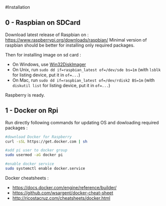 #Installation

## 0 - Raspbian on SDCard
Download latest release of Raspbian on : https://www.raspberrypi.org/downloads/raspbian/
Minimal version of raspbian should be better for installing only required packages.

Then for installing image on sd card : 
- On Windows, use [Win32DiskImager](http://lifehacker.com/how-to-clone-your-raspberry-pi-sd-card-for-super-easy-r-1261113524)
- On Unix, run `sudo dd if=raspbian_latest of=/dev/sde bs=1m` (with `lsblk` for listing device, put it in `of=...`) 
- On Mac, run `sudo dd if=raspbian_latest of=/dev/rdisk2 BS=1m` (with `diskutil list` for listing device, put it in `of=...`)

Raspberry is ready.

## 1 - Docker on Rpi

Run directly following commands for updating OS and dowloading required packages :
```bash
#download Docker for Raspberry
curl -sSL https://get.docker.com | sh

#add pi user to docker group
sudo usermod -aG docker pi

#enable docker service
sudo systemctl enable docker.service
```

Docker cheatsheets : 
- https://docs.docker.com/engine/reference/builder/
- https://github.com/wsargent/docker-cheat-sheet
- http://ricostacruz.com/cheatsheets/docker.html

